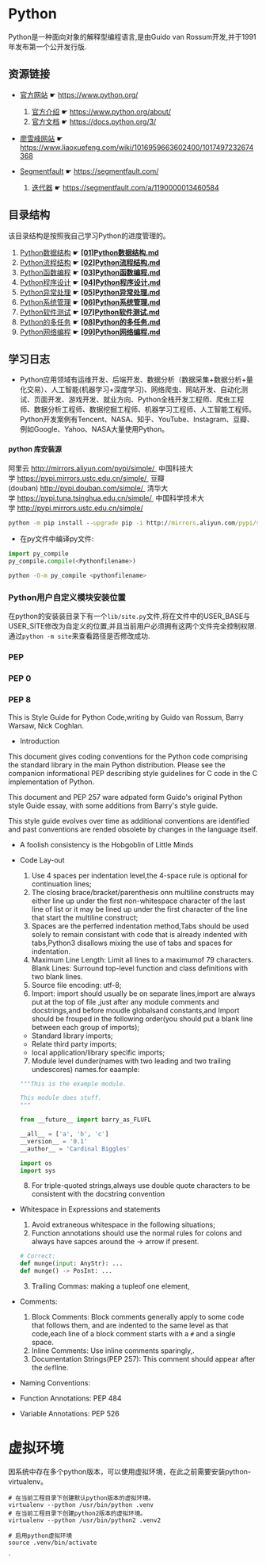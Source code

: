 # Python

[//]: # (__author__ = "Clark Aaron")

Python是一种面向对象的解释型编程语言,是由Guido van Rossum开发,并于1991年发布第一个公开发行版.

## 资源链接

* [官方网站](https://www.python.org/) ☛ <https://www.python.org/>

  1. [官方介绍](https://www.python.org/about/) ☛ <https://www.python.org/about/>
  2. [官方文档](https://docs.python.org/3/) ☛ <https://docs.python.org/3/>

* [廖雪峰网站](https://9www.liaoxuefeng.com/) ☛ <https://www.liaoxuefeng.com/wiki/1016959663602400/1017497232674368>

* [Segmentfault](https://segmentfault.com/) ☛ <https://segmentfault.com/>
  
  1. [迭代器](https://segmentfault.com/a/1190000013460584) ☛ <https://segmentfault.com/a/1190000013460584>

## 目录结构

该目录结构是按照我自己学习Python的进度管理的。

  01. [Python数据结构]([01]Python数据结构.md) ☛ [**[01]Python数据结构.md**]([01]Python数据结构.md)
  02. [Python流程结构]([02]Python流程结构.md) ☛ [**[02]Python流程结构.md**]([02]Python流程结构.md)
  03. [Python函数编程]([03]Python函数编程.md) ☛ [**[03]Python函数编程.md**]([03]Python函数编程.md)
  04. [Python程序设计]([04]Python程序设计.md) ☛ [**[04]Python程序设计.md**]([04]Python程序设计.md)
  05. [Python异常处理]([05]Python异常处理.md) ☛ [**[05]Python异常处理.md**]([05]Python异常处理.md)
  06. [Python系统管理]([06]Python系统管理.md) ☛ [**[06]Python系统管理.md**]([06]Python系统管理.md)
  07. [Python软件测试]([07]Python软件测试.md) ☛ [**[07]Python软件测试.md**]([07]Python软件测试.md)
  08. [Python的多任务]([08]Python的多任务.md) ☛ [**[08]Python的多任务.md**]([08]Python的多任务.md)
  09. [Python网络编程]([09]Python网络编程.md) ☛ [**[09]Python网络编程.md**]([09]Python网络编程.md)

## 学习日志

* Python应用领域有运维开发、后端开发、数据分析（数据采集+数据分析+量化交易）、人工智能(机器学习+深度学习)、网络爬虫、网站开发、自动化测试、页面开发、游戏开发、就业方向、Python全栈开发工程师、爬虫工程师、数据分析工程师、数据挖掘工程师、机器学习工程师、人工智能工程师。Python开发案例有Tencent、NASA、知乎、YouTube、Instagram、豆瓣、例如Google、Yahoo、NASA大量使用Python。

#### python 库安装源

阿里云 http://mirrors.aliyun.com/pypi/simple/ 
中国科技大学 https://pypi.mirrors.ustc.edu.cn/simple/ 
豆瓣(douban) http://pypi.douban.com/simple/ 
清华大学 https://pypi.tuna.tsinghua.edu.cn/simple/ 
中国科学技术大学 http://pypi.mirrors.ustc.edu.cn/simple/

```cmd
python -m pip install --upgrade pip -i http://mirrors.aliyun.com/pypi/simple/ --trusted-host mirrors.aliyun.com 
```

* 在py文件中编译py文件:

```python
import py_compile
py_compile.compile(<Pythonfilename>)
```

```bash
python -O-m py_compile <pythonfilename>
```

### Python用户自定义模块安装位置

在python的安装装目录下有一个`lib/site.py`文件,将在文件中的USER_BASE与USER_SITE修改为自定义的位置,并且当前用户必须拥有这两个文件完全控制权限.通过`python -m site`来查看路径是否修改成功.

### PEP

### PEP 0

### PEP 8

This is Style Guide for Python Code,writing by Guido van Rossum, Barry Warsaw, Nick Coghlan.

* Introduction

This document gives coding conventions for the Python code comprising the standard library in the main Python distribution. Please see the companion informational PEP describing style guidelines for C code in the C implementation of Python.

This document and PEP 257 ware adpated form Guido's original Python style Guide essay, with some additions from Barry's style guide.

This style guide evolves over time as additional conventions are identified and past conventions are rended obsolete by changes in the language itself.

* A foolish consistency is the Hobgoblin of Little Minds
* Code Lay-out
 
  1. Use 4 spaces per indentation level,the 4-space rule is optional for continuation lines;
  2. The closing brace/bracket/parenthesis onn multiline constructs may either line up under the first non-whitespace character of the last line of list or it may be lined up under the first character of the line that start the multiline construct;
  3. Spaces are the perferred indentation method,Tabs should be used solely to remain consistant with code that is already indented with tabs,Python3 disallows mixing the use of tabs and spaces for indentation.
  4. Maximum Line Length: Limit all lines to a maximumof 79 characters.
  Blank Lines: Surround top-level function and class definitions with two blank lines.
  5. Source file encoding: utf-8;
  6. Import: import should usually be on separate lines,import are always put at the top of file ,just after any module comments and docstrings,and before moudle globalsand constants,and Import should be frouped in the following order(you should put a blank line between each group of imports);
    
    * Standard library imports;
    * Relate third party imports;
    * local application/library specific imports;

  7. Module level dunder(names with two leading and two trailing undescores) names.for eaample:

  ```python
  """This is the example module.

  This module does stuff.
  """

  from __future__ import barry_as_FLUFL

  __all__ = ['a', 'b', 'c']
  __version__ = '0.1'
  __author__ = 'Cardinal Biggles'

  import os
  import sys
  ```
  8. For triple-quoted strings,always use double quote characters to be consistent with the docstring convention

* Whitespace in Expressions and statements

  1. Avoid extraneous whitespace in the following situations;
  2. Function annotations should use the normal rules for colons and always have sapces around the -> arrow if present.

  ```python
  # Correct:
  def munge(input: AnyStr): ...
  def munge() -> PosInt: ...
  ```
  3. Trailing Commas: making a tupleof one element,

* Comments:

  1. Block Comments: Block comments generally apply to some code that follows them, and are indented to the same level as that code,each line of a block comment starts with a `#` and a single space.
  2. Inline Comments: Use inline comments sparingly,.
  3. Documentation Strings(PEP 257):  This comment should appear after the `def`line.

* Naming Conventions: 

* Function Annotations: PEP 484 
* Variable Annotations: PEP 526

虚拟环境
========

因系统中存在多个python版本，可以使用虚拟环境，在此之前需要安装python-virtualenv。

```shell
# 在当前工程目录下创建默认python版本的虚拟环境。
virtualenv --python /usr/bin/python .venv
# 在当前工程目录下创建python2版本的虚拟环境。
virtualenv --python /usr/bin/python2 .venv2

# 启用python虚拟环境
source .venv/bin/activate
```

`

```
